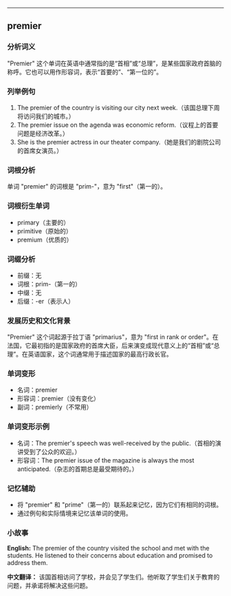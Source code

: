 
---------------
## premier
### 分析词义
"Premier" 这个单词在英语中通常指的是“首相”或“总理”，是某些国家政府首脑的称呼。它也可以用作形容词，表示“首要的”、“第一位的”。

### 列举例句
1. The premier of the country is visiting our city next week.（该国总理下周将访问我们的城市。）
2. The premier issue on the agenda was economic reform.（议程上的首要问题是经济改革。）
3. She is the premier actress in our theater company.（她是我们的剧院公司的首席女演员。）

### 词根分析
单词 "premier" 的词根是 "prim-"，意为 "first"（第一的）。

### 词根衍生单词
- primary（主要的）
- primitive（原始的）
- premium（优质的）

### 词缀分析
- 前缀：无
- 词根：prim-（第一的）
- 中缀：无
- 后缀：-er（表示人）

### 发展历史和文化背景
"Premier" 这个词起源于拉丁语 "primarius"，意为 "first in rank or order"。在法国，它最初指的是国家政府的首席大臣，后来演变成现代意义上的“首相”或“总理”。在英语国家，这个词通常用于描述国家的最高行政长官。

### 单词变形
- 名词：premier
- 形容词：premier（没有变化）
- 副词：premierly（不常用）

### 单词变形示例
- 名词：The premier's speech was well-received by the public.（首相的演讲受到了公众的欢迎。）
- 形容词：The premier issue of the magazine is always the most anticipated.（杂志的首期总是最受期待的。）

### 记忆辅助
- 将 "premier" 和 "prime"（第一的）联系起来记忆，因为它们有相同的词根。
- 通过例句和实际情境来记忆该单词的使用。

### 小故事
**English:**
The premier of the country visited the school and met with the students. He listened to their concerns about education and promised to address them.

**中文翻译：**
该国首相访问了学校，并会见了学生们。他听取了学生们关于教育的问题，并承诺将解决这些问题。


